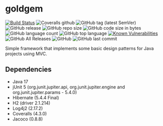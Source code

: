 goldgem 
=======
[![Build Status](https://travis-ci.org/mariazevedo88/goldgem.svg?branch=master)](https://travis-ci.org/mariazevedo88/goldgem) ![Coveralls github](https://img.shields.io/coveralls/github/mariazevedo88/goldgem.svg) ![GitHub tag (latest SemVer)](https://img.shields.io/github/tag/mariazevedo88/goldgem.svg) ![GitHub release](https://img.shields.io/github/release/mariazevedo88/goldgem.svg) ![GitHub repo size](https://img.shields.io/github/repo-size/mariazevedo88/goldgem.svg) ![GitHub code size in bytes](https://img.shields.io/github/languages/code-size/mariazevedo88/goldgem.svg) ![GitHub language count](https://img.shields.io/github/languages/count/mariazevedo88/goldgem.svg) ![GitHub top language](https://img.shields.io/github/languages/top/mariazevedo88/goldgem.svg) [![Known Vulnerabilities](https://snyk.io/test/github/mariazevedo88/goldgem/badge.svg?targetFile=pom.xml)](https://snyk.io/test/github/mariazevedo88/goldgem?targetFile=pom.xml) ![GitHub All Releases](https://img.shields.io/github/downloads/mariazevedo88/goldgem/total.svg) ![GitHub](https://img.shields.io/github/license/mariazevedo88/goldgem.svg) ![GitHub last commit](https://img.shields.io/github/last-commit/mariazevedo88/goldgem.svg) 

Simple framework that implements some basic design patterns for Java projects using MVC.

## Dependencies

- Java 17
- jUnit 5 (org.junit.jupiter.api, org.junit.jupiter.engine and org.junit.jupiter.params - 5.4.0)
- Hibernate (5.4.4 Final)
- H2 (driver 2.1.214)
- Log4j2 (2.17.2)
- Coveralls (4.3.0)
- Jacoco (0.8.8)
